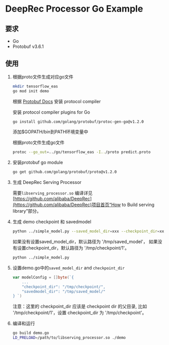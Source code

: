 # DeepRec Processor Go Example

## 要求

- Go
- Protobuf v3.6.1


## 使用

1. 根据proto文件生成对应go文件

    ```sh
    mkdir tensorflow_eas
    go mod init demo
    ```

    根据 [Protobuf Docs](https://github.com/protocolbuffers/protobuf/tree/48cb18e5c419ddd23d9badcfe4e9df7bde1979b2#protocol-compiler-installation) 安装 protocol compiler

    安装 protocol compiler plugins for Go
    ```sh
    go install github.com/golang/protobuf/protoc-gen-go@v1.2.0
    ```

    添加$GOPATH/bin到PATH环境变量中

    根据proto文件生成go文件
    ```sh
    protoc --go_out=../go/tensorflow_eas -I../proto predict.proto
    ```

2. 安装protobuf go module

    ```sh
    go get github.com/golang/protobuf/proto@v1.2.0
    ```

3. 生成 DeepRec Serving Processor

    需要```libserving_processor.so```
    编译详见[https://github.com/alibaba/DeepRec](https://github.com/alibaba/DeepRec)项目首页“How to Build serving library”部分。

4. 生成 demo checkpoint 和 savedmodel

    ```sh
    python ../simple_model.py --saved_model_dir=xxx --checkpoint_dir=xxx
    ```
    如果没有设置saved_model_dir，默认路径为 '/tmp/saved_model'，
    如果没有设置checkpoint_dir，默认路径为 '/tmp/checkpoint/1'。
    ```sh
    python ../simple_model.py
    ```

5. 设置demo.go中的`saved_model_dir` and `checkpoint_dir`

    ```go
    var modelConfig = []byte(`{
        ...
        "checkpoint_dir": "/tmp/checkpoint/",
        "savedmodel_dir": "/tmp/saved_model/"
    } `)
    ```
    注意：这里的 checkpoint_dir 应该是 checkpoint dir 的父目录,
    比如 '/tmp/checkpoint/1'，设置 checkpoint_dir 为 '/tmp/checkpoint'。

6. 编译和运行

    ```sh
    go build demo.go
    LD_PRELOAD=/path/to/libserving_processor.so ./demo
    ```
